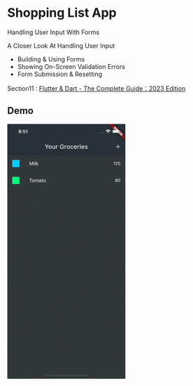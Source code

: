 # Shopping List App

Handling User Input With Forms

A Closer Look At Handling User Input
- Building & Using Forms
- Showing On-Screen Validation Errors
- Form Submission & Resetting

Section11 : [Flutter & Dart - The Complete Guide：2023 Edition](https://www.udemy.com/course/learn-flutter-dart-to-build-ios-android-apps/)

## Demo
<img src="ShoppingList.gif" width="270" />

